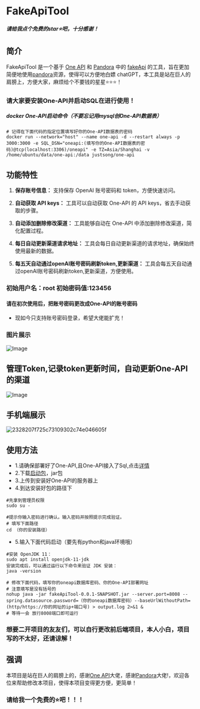 # FakeApiTool
##### 请给我点个免费的star⭐吧，十分感谢！
## 简介

FakeApiTool 是一个基于 [One API](https://github.com/songquanpeng/one-api) 和 [Pandora](https://ai.fakeopen.com/) 中的 [fakeApi](https://ai.fakeopen.com/) 的工具，旨在更加简便地使用[pandora](https://ai.fakeopen.com/)资源，使得可以方便地白嫖 chatGPT，本工具是站在巨人的肩膀上，方便大家，麻烦给个不要钱的星星⭐⭐⭐！

### 请大家要安装One-API并启动SQL在进行使用！
##### docker One-API启动命令（不要忘记用mysql创One-API数据表）
```
# 记得在下面代码的指定位置填写好你的One-API数据表的密码
docker run --network="host" --name one-api -d --restart always -p 3000:3000 -e SQL_DSN="oneapi:(填写你的One-API数据表的密码)@tcp(localhost:3306)/oneapi" -e TZ=Asia/Shanghai -v /home/ubuntu/data/one-api:/data justsong/one-api 
```

## 功能特性

1. **保存账号信息：** 支持保存 OpenAI 账号密码和 token，方便快速访问。

2. **自动获取 API keys：** 工具可以自动获取 One-API 的 API keys，省去手动获取的步骤。

3. **自动添加删除修改渠道：** 工具能够自动在 One-API 中添加删除修改渠道，简化配置过程。

4. **每日自动更新渠道请求地址：** 工具会每日自动更新渠道的请求地址，确保始终使用最新的数据。

5. **每五天自动通过openAI账号密码刷新token,更新渠道：** 工具会每五天自动通过openAI账号密码刷新token,更新渠道，方便使用。

### 初始用户名：root 初始密码值:123456

#### 请在初次使用后，把账号密码更改成One-API的账号密码

- 现如今只支持账号密码登录，希望大佬能扩充！

### 图片展示
![Image](image/login.png)

## 管理Token,记录token更新时间，自动更新One-API的渠道
![Image](image/home.png)

## 手机端展示
![2328207f725c73109302c74e046605f](https://github.com/Yanyutin753/fakeApiTool-One-API/assets/132346501/ac4eebdc-7e9a-49f9-bfa2-6fef077f929d)


## 使用方法
- 1.请确保部署好了One-API,且One-API接入了Sql,点击[详情](https://github.com/songquanpeng/one-api)
- 2.下载[启动包](https://github.com/Yanyutin753/fakeApiTool-One-API/tree/main/simplyDeploy)，jar包
- 3.上传到安装好One-API的服务器上
- 4.到达安装好包的路径下
```
#先拿到管理员权限
sudo su -

#提示你输入密码进行确认。输入密码并按照提示完成验证。
# 填写下面路径
cd （你的安装路径）
```
- 5.输入下面代码启动（要先有python和java环境哦）
```
#安装 OpenJDK 11：
sudo apt install openjdk-11-jdk
安装完成后，可以通过运行以下命令来验证 JDK 安装：
java -version

# 修改下面代码，填写你的oneapi数据库密码、你的One-API部署网址
# 注意填写是没有括号的
nohup java -jar fakeApiTool-0.0.1-SNAPSHOT.jar --server.port=8008 --spring.datasource.password=（你的oneapi数据库密码）--baseUrlWithoutPath=(http/https://你的网址的ip+端口号) > output.log 2>&1 &
# 等待一会 放行8008端口即可运行
```

### 想要二开项目的友友们，可以自行更改前后端项目，本人小白，项目写的不太好，还请谅解！

## 强调
本项目是站在巨人的肩膀上的，感谢[One API](https://github.com/songquanpeng/)大佬，感谢[Pandora](https://ai.fakeopen.com/)大佬!，欢迎各位来帮助修改本项目，使得本项目变得更方便，更简单！

### 请给我一个免费的⭐吧！！！
